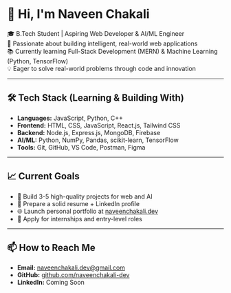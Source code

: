 # 👋 Hi, I'm Naveen Chakali

🎓 B.Tech Student | Aspiring Web Developer & AI/ML Engineer  
🚀 Passionate about building intelligent, real-world web applications  
📚 Currently learning Full-Stack Development (MERN) & Machine Learning (Python, TensorFlow)  
💡 Eager to solve real-world problems through code and innovation  

---

## 🛠 Tech Stack (Learning & Building With)
- **Languages:** JavaScript, Python, C++
- **Frontend:** HTML, CSS, JavaScript, React.js, Tailwind CSS
- **Backend:** Node.js, Express.js, MongoDB, Firebase
- **AI/ML:** Python, NumPy, Pandas, scikit-learn, TensorFlow
- **Tools:** Git, GitHub, VS Code, Postman, Figma

---

## 📈 Current Goals
- 🔨 Build 3-5 high-quality projects for web and AI
- 📄 Prepare a solid resume + LinkedIn profile
- 🌐 Launch personal portfolio at [naveenchakali.dev](https://naveenchakali.dev)
- 💼 Apply for internships and entry-level roles

---

## 📫 How to Reach Me
- **Email:** naveenchakali.dev@gmail.com
- **GitHub:** [github.com/naveenchakali-dev](https://github.com/naveenchakali-dev)
- **LinkedIn:** Coming Soon
